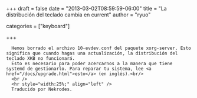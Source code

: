 
+++
draft = false
date = "2013-03-02T08:59:59-06:00"
title = "La distribución del teclado cambia en current"
author = "ryuo"

categories = ["keyboard"]

+++

      Hemos borrado el archivo 10-evdev.conf del paquete xorg-server. Esto significa que cuando hagas una actualización, la distribución del teclado XKB no funcionará.
      Esto es necesario para poder acercarnos a la manera que tiene systemd de gestionarlo. Para reparar tu sistema, lee <a href="/docs/upgrade.html">esto</a> (en inglés).<br/>
      <br />
      <hr style="width:25%;" align="left" />
      Traducido por Nekrodes.
        
    
